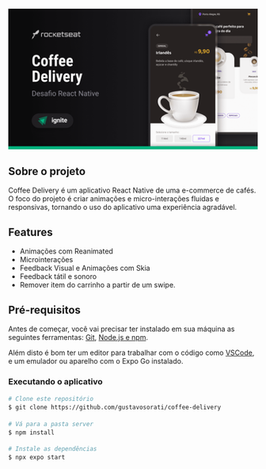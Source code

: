 ![Rocketseat](_docs/capa.png)

## Sobre o projeto

Coffee Delivery é um aplicativo React Native de uma e-commerce de cafés. O foco do projeto é criar animações e micro-interações fluidas e responsivas, tornando o uso do aplicativo uma experiência agradável.

## Features

- Animações com Reanimated
- Microinterações
- Feedback Visual e Animações com Skia
- Feedback tátil e sonoro
- Remover item do carrinho a partir de um swipe.

## Pré-requisitos

Antes de começar, você vai precisar ter instalado em sua máquina as seguintes ferramentas:
[Git](https://git-scm.com), [Node.js e npm](https://nodejs.org/en/).

Além disto é bom ter um editor para trabalhar com o código como [VSCode](https://code.visualstudio.com/), e um emulador ou aparelho com o Expo Go instalado.

### Executando o aplicativo

```bash
# Clone este repositório
$ git clone https://github.com/gustavosorati/coffee-delivery

# Vá para a pasta server
$ npm install

# Instale as dependências
$ npx expo start
```


